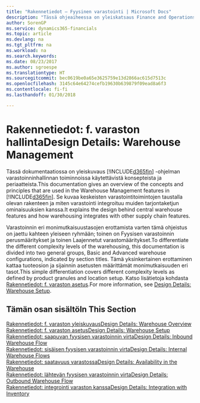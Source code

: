 ```yaml
---
title: "Rakennetiedot – Fyysinen varastointi | Microsoft Docs"
description: "Tässä ohjeaiheessa on yleiskatsaus Finance and Operations, Business editionin varastoinninhallinnan ominaisuuksien rakenteesta, käsitteistä ja periaatteista."
author: SorenGP
ms.service: dynamics365-financials
ms.topic: article
ms.devlang: na
ms.tgt_pltfrm: na
ms.workload: na
ms.search.keywords: 
ms.date: 08/23/2017
ms.author: sgroespe
ms.translationtype: HT
ms.sourcegitcommit: bec0619be0a65e3625759e13d2866ac615d7513c
ms.openlocfilehash: 3145c64e64274cefb19630b639879f09ead8a6f3
ms.contentlocale: fi-fi
ms.lasthandoff: 01/30/2018

---
```

# <a name="design-details-warehouse-management"></a><span data-ttu-id="92200-103">Rakennetiedot: f. varaston hallinta</span><span class="sxs-lookup"><span data-stu-id="92200-103">Design Details: Warehouse Management</span></span>
<span data-ttu-id="92200-104">Tässä dokumentaatiossa on yleiskuvaus [!INCLUDE[d365fin](includes/d365fin_md.md)] -ohjelman varastoinninhallinnan toiminnoissa käytettävistä konsepteista ja periaatteista.</span><span class="sxs-lookup"><span data-stu-id="92200-104">This documentation gives an overview of the concepts and principles that are used in the Warehouse Management features in [!INCLUDE[d365fin](includes/d365fin_md.md)].</span></span> <span data-ttu-id="92200-105">Se kuvaa keskeisten varastointitoimintojen taustalla olevan rakenteen ja miten varastointi integroituu muiden tarjontaketjun ominaisuuksien kanssa.</span><span class="sxs-lookup"><span data-stu-id="92200-105">It explains the design behind central warehouse features and how warehousing integrates with other supply chain features.</span></span>  

<span data-ttu-id="92200-106">Varastoinnin eri monimutkaisuustasojen erottamista varten tämä ohjeistus on jaettu kahteen yleiseen ryhmään; toinen on Fyysisen varastoinnin perusmääritykset ja toinen Laajennetut varastomääritykset.</span><span class="sxs-lookup"><span data-stu-id="92200-106">To differentiate the different complexity levels of the warehousing, this documentation is divided into two general groups, Basic and Advanced warehouse configurations, indicated by section titles.</span></span> <span data-ttu-id="92200-107">Tämä yksinkertainen erottaminen kattaa tuoteosion ja sijainnin asetusten määrittämät monimutkaisuuden eri tasot.</span><span class="sxs-lookup"><span data-stu-id="92200-107">This simple differentiation covers different complexity levels as defined by product granules and location setup.</span></span> <span data-ttu-id="92200-108">Katso lisätietoja kohdasta [Rakennetiedot: f. varaston asetus](design-details-warehouse-setup.md).</span><span class="sxs-lookup"><span data-stu-id="92200-108">For more information, see [Design Details: Warehouse Setup](design-details-warehouse-setup.md).</span></span>  

## <a name="in-this-section"></a><span data-ttu-id="92200-109">Tämän osan sisältö</span><span class="sxs-lookup"><span data-stu-id="92200-109">In This Section</span></span>  
[<span data-ttu-id="92200-110">Rakennetiedot: f. varaston yleiskuvaus</span><span class="sxs-lookup"><span data-stu-id="92200-110">Design Details: Warehouse Overview</span></span>](design-details-warehouse-overview.md)  
[<span data-ttu-id="92200-111">Rakennetiedot: f. varaston asetus</span><span class="sxs-lookup"><span data-stu-id="92200-111">Design Details: Warehouse Setup</span></span>](design-details-warehouse-setup.md)  
[<span data-ttu-id="92200-112">Rakennetiedot: saapuvan fyysisen varastoinnin virta</span><span class="sxs-lookup"><span data-stu-id="92200-112">Design Details: Inbound Warehouse Flow</span></span>](design-details-inbound-warehouse-flow.md)  
[<span data-ttu-id="92200-113">Rakennetiedot: sisäisen fyysisen varastoinnin virta</span><span class="sxs-lookup"><span data-stu-id="92200-113">Design Details: Internal Warehouse Flows</span></span>](design-details-internal-warehouse-flows.md)  
[<span data-ttu-id="92200-114">Rakennetiedot: saatavuus varastossa</span><span class="sxs-lookup"><span data-stu-id="92200-114">Design Details: Availability in the Warehouse</span></span>](design-details-availability-in-the-warehouse.md)  
[<span data-ttu-id="92200-115">Rakennetiedot: lähtevän fyysisen varastoinnin virta</span><span class="sxs-lookup"><span data-stu-id="92200-115">Design Details: Outbound Warehouse Flow</span></span>](design-details-outbound-warehouse-flow.md)  
[<span data-ttu-id="92200-116">Rakennetiedot: integrointi varaston kanssa</span><span class="sxs-lookup"><span data-stu-id="92200-116">Design Details: Integration with Inventory</span></span>](design-details-integration-with-inventory.md)

